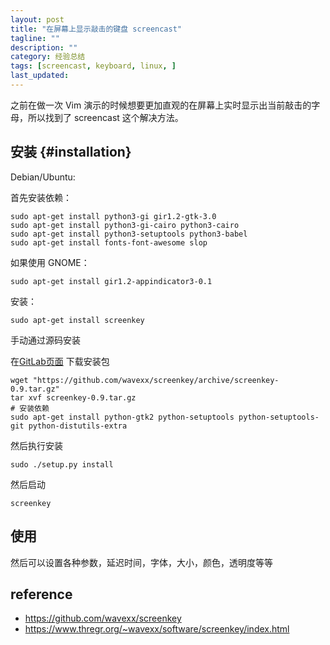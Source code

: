 ```yaml
---
layout: post
title: "在屏幕上显示敲击的键盘 screencast"
tagline: ""
description: ""
category: 经验总结
tags: [screencast, keyboard, linux, ]
last_updated: 
---
```


之前在做一次 Vim 演示的时候想要更加直观的在屏幕上实时显示出当前敲击的字母，所以找到了 screencast 这个解决方法。

## 安装 {#installation}

Debian/Ubuntu:

首先安装依赖：

```
sudo apt-get install python3-gi gir1.2-gtk-3.0
sudo apt-get install python3-gi-cairo python3-cairo
sudo apt-get install python3-setuptools python3-babel
sudo apt-get install fonts-font-awesome slop
```

如果使用 GNOME：

    sudo apt-get install gir1.2-appindicator3-0.1

安装：

    sudo apt-get install screenkey


手动通过源码安装

在[GitLab页面](https://gitlab.com/screenkey/screenkey) 下载安装包

    wget "https://github.com/wavexx/screenkey/archive/screenkey-0.9.tar.gz"
    tar xvf screenkey-0.9.tar.gz
    # 安装依赖
    sudo apt-get install python-gtk2 python-setuptools python-setuptools-git python-distutils-extra

然后执行安装

    sudo ./setup.py install

然后启动

    screenkey

## 使用

然后可以设置各种参数，延迟时间，字体，大小，颜色，透明度等等

## reference

- <https://github.com/wavexx/screenkey>
- <https://www.thregr.org/~wavexx/software/screenkey/index.html>
